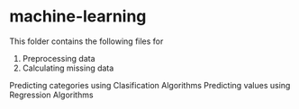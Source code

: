 # machine-learning
This folder contains the following files for
1. Preprocessing data
2. Calculating missing data

Predicting categories using Clasification Algorithms
Predicting values using Regression Algorithms
